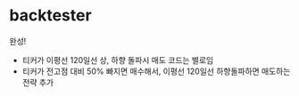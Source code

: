 # backtester
완성!
- 티커가 이평선 120일선 상, 하향 돌파시 매도 코드는 별로임
- 티커가 전고점 대비 50% 빠지면 매수해서, 이평선 120일선 하향돌파하면 매도하는 전략 추가